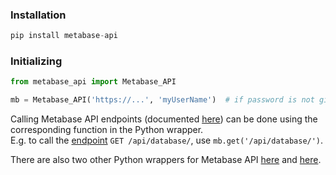 ### Installation
```python
pip install metabase-api
```

### Initializing
```python
from metabase_api import Metabase_API

mb = Metabase_API('https://...', 'myUserName')  # if password is not given it will prompt for password
```
Calling Metabase API endpoints (documented [here](https://github.com/metabase/metabase/blob/master/docs/api-documentation.md)) can be done using the corresponding function in the Python wrapper.  
E.g. to call the [endpoint](https://github.com/metabase/metabase/blob/master/docs/api-documentation.md#get-apidatabase) `GET /api/database/`, use `mb.get('/api/database/')`.

There are also two other Python wrappers for Metabase API [here](https://github.com/mertsalik/metabasepy) and [here](https://github.com/STUnitas/metabase-py).
